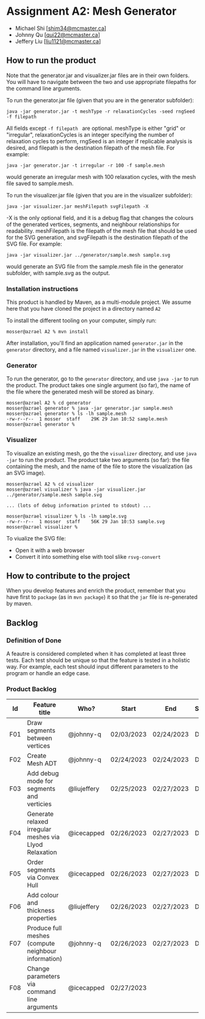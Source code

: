 # Assignment A2: Mesh Generator

  - Michael Shi [shim34@mcmaster.ca]
  - Johnny Qu [quj22@mcmaster.ca]
  - Jeffery Liu [liu1121@mcmaster.ca]

## How to run the product

Note that the generator.jar and visualizer.jar files are in their own folders. You will have to navigate between the two and use appropriate filepaths for the command line arguments.

To run the generator.jar file (given that you are in the generator subfolder):
````
java -jar generator.jar -t meshType -r relaxationCycles -seed rngSeed -f filepath
````
All fields except ````-f filepath ```` are optional. meshType is either "grid" or "irregular", relaxationCycles is an integer specifying the number of relaxation cycles
to perform, rngSeed is an integer if replicable analysis is desired, and filepath is the destination filepath of the mesh file. For example:

````
java -jar generator.jar -t irregular -r 100 -f sample.mesh
````
would generate an irregular mesh with 100 relaxation cycles, with the mesh file saved to sample.mesh.

To run the visualizer.jar file (given that you are in the visualizer subfolder):

````
java -jar visualizer.jar meshFilepath svgFilepath -X
````
-X is the only optional field, and it is a debug flag that changes the colours of the generated vertices, segments, and neighbour relationships for readability. meshFilepath is
the filepath of the mesh file that should be used for the SVG generation, and svgFilepath is the destination filepath of the SVG file. For example:

````
java -jar visualizer.jar ../generator/sample.mesh sample.svg
````
would generate an SVG file from the sample.mesh file in the generator subfolder, with sample.svg as the output.
### Installation instructions

This product is handled by Maven, as a multi-module project. We assume here that you have cloned the project in a directory named `A2`

To install the different tooling on your computer, simply run:

```
mosser@azrael A2 % mvn install
```

After installation, you'll find an application named `generator.jar` in the `generator` directory, and a file named `visualizer.jar` in the `visualizer` one. 

### Generator

To run the generator, go to the `generator` directory, and use `java -jar` to run the product. The product takes one single argument (so far), the name of the file where the generated mesh will be stored as binary.

```
mosser@azrael A2 % cd generator 
mosser@azrael generator % java -jar generator.jar sample.mesh
mosser@azrael generator % ls -lh sample.mesh
-rw-r--r--  1 mosser  staff    29K 29 Jan 10:52 sample.mesh
mosser@azrael generator % 
```

### Visualizer

To visualize an existing mesh, go the the `visualizer` directory, and use `java -jar` to run the product. The product take two arguments (so far): the file containing the mesh, and the name of the file to store the visualization (as an SVG image).

```
mosser@azrael A2 % cd visualizer 
mosser@azrael visualizer % java -jar visualizer.jar ../generator/sample.mesh sample.svg

... (lots of debug information printed to stdout) ...

mosser@azrael visualizer % ls -lh sample.svg
-rw-r--r--  1 mosser  staff    56K 29 Jan 10:53 sample.svg
mosser@azrael visualizer %
```
To viualize the SVG file:

  - Open it with a web browser
  - Convert it into something else with tool slike `rsvg-convert`

## How to contribute to the project

When you develop features and enrich the product, remember that you have first to `package` (as in `mvn package`) it so that the `jar` file is re-generated by maven.

## Backlog

### Definition of Done

A feautre is considered completed when it has completed at least three tests. Each test should be unique so that the feature is tested in a holistic way.
For example, each test should input different parameters to the program or handle an edge case.

### Product Backlog

| Id  | Feature title                                          | Who?        | Start      | End        | Status |
| :-: | ------------------------------------------------------ | ----------- | ---------- | ---------- | ------ |
| F01 | Draw segments between vertices                         | @johnny-q   | 02/03/2023 | 02/24/2023 | D      |
| F02 | Create Mesh ADT                                        | @johnny-q   | 02/24/2023 | 02/24/2023 | D      |
| F03 | Add debug mode for segments and verticies              | @liujeffery | 02/25/2023 | 02/27/2023 | D      |
| F04 | Generate relaxed irregular meshes via Llyod Relaxation | @icecapped  | 02/26/2023 | 02/27/2023 | D      |
| F05 | Order segments via Convex Hull                         | @icecapped  | 02/26/2023 | 02/27/2023 | D      |
| F06 | Add colour and thickness properties                    | @liujeffery | 02/26/2023 | 02/27/2023 | D      |
| F07 | Produce full meshes (compute neighbour information)    | @johnny-q   | 02/26/2023 | 02/27/2023 | D      |
| F08 | Change parameters via command line arguments           | @icecapped  | 02/27/2023 |            |        |
